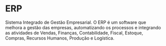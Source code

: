 # ERP

Sistema Integrado de Gestão Empresarial. O ERP é um software que melhora a gestão das empresas, automatizando os processos e integrando as atividades de Vendas, Finanças, Contabilidade, Fiscal, Estoque, Compras, Recursos Humanos, Produção e Logística.
